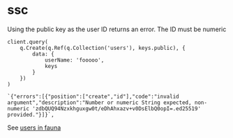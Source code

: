 # ssc
Using the public key as the user ID returns an error. The ID must be numeric

```
client.query(
    q.Create(q.Ref(q.Collection('users'), keys.public), {
        data: {
            userName: 'fooooo',
            keys
        }
    })
)
```

```
`{"errors":[{"position":["create","id"],"code":"invalid argument","description":"Number or numeric String expected, non-numeric 'zdbQUQ94Nzxkhguxgw0t/eDhAhxazv+v0DsElbQ0opI=.ed25519' provided."}]}`,
```

See [users in fauna](https://docs.fauna.com/fauna/current/tutorials/authentication/user?lang=javascript)



